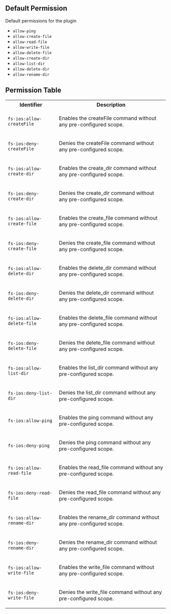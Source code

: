 ## Default Permission

Default permissions for the plugin

- `allow-ping`
- `allow-create-file`
- `allow-read-file`
- `allow-write-file`
- `allow-delete-file`
- `allow-create-dir`
- `allow-list-dir`
- `allow-delete-dir`
- `allow-rename-dir`

## Permission Table

<table>
<tr>
<th>Identifier</th>
<th>Description</th>
</tr>


<tr>
<td>

`fs-ios:allow-createFile`

</td>
<td>

Enables the createFile command without any pre-configured scope.

</td>
</tr>

<tr>
<td>

`fs-ios:deny-createFile`

</td>
<td>

Denies the createFile command without any pre-configured scope.

</td>
</tr>

<tr>
<td>

`fs-ios:allow-create-dir`

</td>
<td>

Enables the create_dir command without any pre-configured scope.

</td>
</tr>

<tr>
<td>

`fs-ios:deny-create-dir`

</td>
<td>

Denies the create_dir command without any pre-configured scope.

</td>
</tr>

<tr>
<td>

`fs-ios:allow-create-file`

</td>
<td>

Enables the create_file command without any pre-configured scope.

</td>
</tr>

<tr>
<td>

`fs-ios:deny-create-file`

</td>
<td>

Denies the create_file command without any pre-configured scope.

</td>
</tr>

<tr>
<td>

`fs-ios:allow-delete-dir`

</td>
<td>

Enables the delete_dir command without any pre-configured scope.

</td>
</tr>

<tr>
<td>

`fs-ios:deny-delete-dir`

</td>
<td>

Denies the delete_dir command without any pre-configured scope.

</td>
</tr>

<tr>
<td>

`fs-ios:allow-delete-file`

</td>
<td>

Enables the delete_file command without any pre-configured scope.

</td>
</tr>

<tr>
<td>

`fs-ios:deny-delete-file`

</td>
<td>

Denies the delete_file command without any pre-configured scope.

</td>
</tr>

<tr>
<td>

`fs-ios:allow-list-dir`

</td>
<td>

Enables the list_dir command without any pre-configured scope.

</td>
</tr>

<tr>
<td>

`fs-ios:deny-list-dir`

</td>
<td>

Denies the list_dir command without any pre-configured scope.

</td>
</tr>

<tr>
<td>

`fs-ios:allow-ping`

</td>
<td>

Enables the ping command without any pre-configured scope.

</td>
</tr>

<tr>
<td>

`fs-ios:deny-ping`

</td>
<td>

Denies the ping command without any pre-configured scope.

</td>
</tr>

<tr>
<td>

`fs-ios:allow-read-file`

</td>
<td>

Enables the read_file command without any pre-configured scope.

</td>
</tr>

<tr>
<td>

`fs-ios:deny-read-file`

</td>
<td>

Denies the read_file command without any pre-configured scope.

</td>
</tr>

<tr>
<td>

`fs-ios:allow-rename-dir`

</td>
<td>

Enables the rename_dir command without any pre-configured scope.

</td>
</tr>

<tr>
<td>

`fs-ios:deny-rename-dir`

</td>
<td>

Denies the rename_dir command without any pre-configured scope.

</td>
</tr>

<tr>
<td>

`fs-ios:allow-write-file`

</td>
<td>

Enables the write_file command without any pre-configured scope.

</td>
</tr>

<tr>
<td>

`fs-ios:deny-write-file`

</td>
<td>

Denies the write_file command without any pre-configured scope.

</td>
</tr>
</table>
